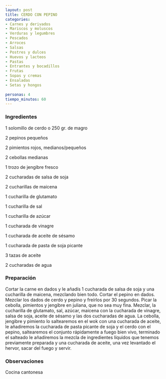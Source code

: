 ```yaml
---
layout: post
title: CERDO CON PEPINO
categories:
- Carnes y derivados
- Mariscos y moluscos
- Verduras y legumbres
- Pescados
- Arroces
- Salsas
- Postres y dulces
- Huevos y lacteos
- Pastas
- Entrantes y bocadillos
- Frutas
- Sopas y cremas
- Ensaladas
- Setas y hongos
 
personas: 4 
tiempo_minutos: 60 
---
```

<h3>Ingredientes</h3>
1 solomillo de cerdo o 250 gr. de magro

2 pepinos pequeños

2 pimientos rojos, medianos/pequeños

2 cebollas medianas

1 trozo de jengibre fresco

2 cucharadas de salsa de soja

2 cucharillas de maicena

1 cucharilla de glutamato

1 cucharilla de sal

1 cucharilla de azúcar

1 cucharada de vinagre

1 cucharada de aceite de sésamo

1 cucharada de pasta de soja picante

3 tazas de aceite

2 cucharadas de agua

<h3>Preparación</h3>
Cortar la carne en dados y le añadís 1 cucharada de salsa de soja y una cucharilla de maicena, mezclando bien todo. Cortar el pepino en dados. Mezclar los dados de cerdo y pepino y freírlos por 30 segundos. Picar la cebolla, pimientos y jengibre en juliana, que no sea muy fina. Mezclar, la cucharilla de glutamato, sal, azúcar, maicena con la cucharada de vinagre, salsa de soja, aceite de sésamo y las dos cucharadas de agua. La cebolla, jengibre y pimiento lo saltearemos en el wok con una cucharada de aceite, le añadiremos la cucharada de pasta picante de soja y el cerdo con el pepino, saltearemos el conjunto rápidamente a fuego bien vivo, terminado el salteado le añadiremos la mezcla de ingredientes líquidos que tenemos previamente preparada y una cucharada de aceite, una vez levantado el hervor, sacar del fuego y servir.

<h3>Observaciones</h3>
Cocina cantonesa

